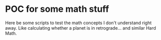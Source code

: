 # POC for some math stuff

Here be some scripts to test the math concepts I don't understand right away.
Like calculating whether a planet is in retrograde... and similar Hard Math.
